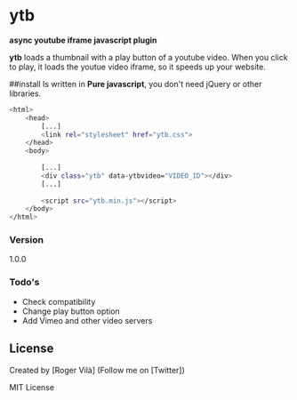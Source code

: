 # ytb
**async youtube iframe javascript plugin**

**ytb** loads a thumbnail with a play button of a youtube video. When you click to play, it loads the youtue video iframe, so it speeds up your website. 

##install
Is written in **Pure javascript**, you don't need jQuery or other libraries.
```sh
<html>
    <head>
        [...]
        <link rel="stylesheet" href="ytb.css">
    </head>
    <body>
    
        [...]
        <div class="ytb" data-ytbvideo="VIDEO_ID"></div>
        [...]
        
        <script src="ytb.min.js"></script>
    </body>
</html>
```
### Version
1.0.0

### Todo's

 - Check compatibility
 - Change play button option
 - Add Vimeo and other video servers

License
----
Created by [Roger Vilà] (Follow me on [Twitter])

MIT License
